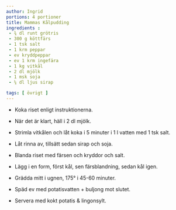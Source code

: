 ```yaml
---
author: Ingrid
portions: 4 portioner
title: Mammas Kålpudding
ingredients :
 - ¾ dl runt grötris
 - 300 g köttfärs
 - 1 tsk salt
 - 1 krm peppar
 - ev kryddpeppar
 - ev 1 krm ingefära
 - 1 kg vitkål
 - 2 dl mjölk
 - 1 msk soja
 - ¼ dl ljus sirap

tags: [ övrigt ]
---
```

 * Koka riset enligt instruktionerna.
 * När det är klart, häll i 2 dl mjölk.
 * Strimla vitkålen och låt koka i 5 minuter i 1 l vatten med 1 tsk salt.
 * Låt rinna av, tillsätt sedan sirap och soja.
 * Blanda riset med färsen och kryddor och salt.
 * Lägg i en form, först kål, sen färsblandning, sedan kål igen.

 * Grädda mitt i ugnen, 175° i 45-60 minuter.
 * Späd ev med potatisvatten + buljong mot slutet.


 * Servera med kokt potatis & lingonsylt.
